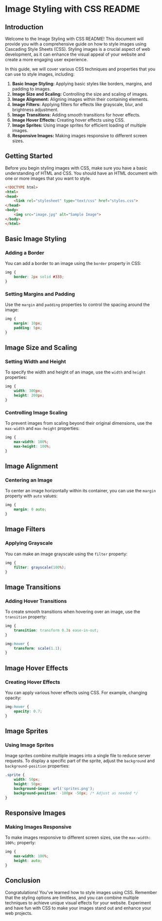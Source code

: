 # Image Styling with CSS README

## Introduction

Welcome to the Image Styling with CSS README! This document will provide you with a comprehensive guide on how to style images using Cascading Style Sheets (CSS). Styling images is a crucial aspect of web development, as it can enhance the visual appeal of your website and create a more engaging user experience.

In this guide, we will cover various CSS techniques and properties that you can use to style images, including:

1. **Basic Image Styling:** Applying basic styles like borders, margins, and padding to images.
2. **Image Size and Scaling:** Controlling the size and scaling of images.
3. **Image Alignment:** Aligning images within their containing elements.
4. **Image Filters:** Applying filters for effects like grayscale, blur, and brightness adjustment.
5. **Image Transitions:** Adding smooth transitions for hover effects.
6. **Image Hover Effects:** Creating hover effects using CSS.
7. **Image Sprites:** Using image sprites for efficient loading of multiple images.
8. **Responsive Images:** Making images responsive to different screen sizes.

## Getting Started

Before you begin styling images with CSS, make sure you have a basic understanding of HTML and CSS. You should have an HTML document with one or more images that you want to style.

```html
<!DOCTYPE html>
<html>
<head>
    <link rel="stylesheet" type="text/css" href="styles.css">
</head>
<body>
    <img src="image.jpg" alt="Sample Image">
</body>
</html>
```

## Basic Image Styling

### Adding a Border

You can add a border to an image using the `border` property in CSS:

```css
img {
    border: 2px solid #333;
}
```

### Setting Margins and Padding

Use the `margin` and `padding` properties to control the spacing around the image:

```css
img {
    margin: 10px;
    padding: 5px;
}
```

## Image Size and Scaling

### Setting Width and Height

To specify the width and height of an image, use the `width` and `height` properties:

```css
img {
    width: 300px;
    height: 200px;
}
```

### Controlling Image Scaling

To prevent images from scaling beyond their original dimensions, use the `max-width` and `max-height` properties:

```css
img {
    max-width: 100%;
    max-height: 100%;
}
```

## Image Alignment

### Centering an Image

To center an image horizontally within its container, you can use the `margin` property with `auto` values:

```css
img {
    margin: 0 auto;
}
```

## Image Filters

### Applying Grayscale

You can make an image grayscale using the `filter` property:

```css
img {
    filter: grayscale(100%);
}
```

## Image Transitions

### Adding Hover Transitions

To create smooth transitions when hovering over an image, use the `transition` property:

```css
img {
    transition: transform 0.3s ease-in-out;
}

img:hover {
    transform: scale(1.1);
}
```

## Image Hover Effects

### Creating Hover Effects

You can apply various hover effects using CSS. For example, changing opacity:

```css
img:hover {
    opacity: 0.7;
}
```

## Image Sprites

### Using Image Sprites

Image sprites combine multiple images into a single file to reduce server requests. To display a specific part of the sprite, adjust the `background` and `background-position` properties:

```css
.sprite {
    width: 50px;
    height: 50px;
    background-image: url('sprites.png');
    background-position: -100px -50px; /* Adjust as needed */
}
```

## Responsive Images

### Making Images Responsive

To make images responsive to different screen sizes, use the `max-width: 100%;` property:

```css
img {
    max-width: 100%;
    height: auto;
}
```

## Conclusion

Congratulations! You've learned how to style images using CSS. Remember that the styling options are limitless, and you can combine multiple techniques to achieve unique visual effects for your website. Experiment and have fun with CSS to make your images stand out and enhance your web projects.
